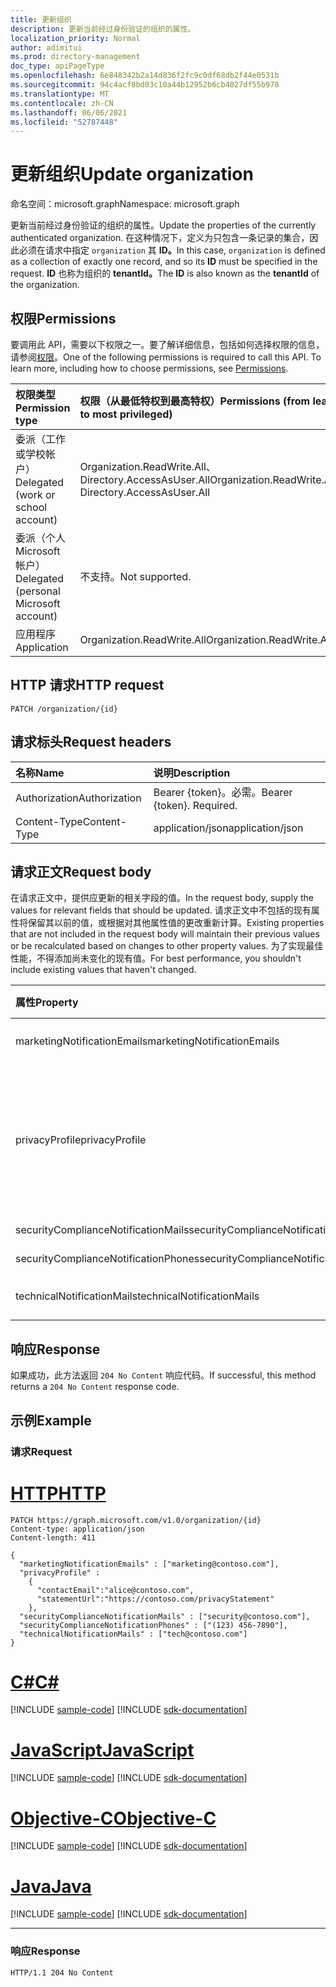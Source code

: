 ```yaml
---
title: 更新组织
description: 更新当前经过身份验证的组织的属性。
localization_priority: Normal
author: adimitui
ms.prod: directory-management
doc_type: apiPageType
ms.openlocfilehash: 6e848342b2a14d836f2fc9c0df68db2f44e0531b
ms.sourcegitcommit: 94c4acf8bd03c10a44b12952b6cb4827df55b978
ms.translationtype: MT
ms.contentlocale: zh-CN
ms.lasthandoff: 06/06/2021
ms.locfileid: "52787448"
---
```

# <a name="update-organization"></a><span data-ttu-id="f2c9b-103">更新组织</span><span class="sxs-lookup"><span data-stu-id="f2c9b-103">Update organization</span></span>

<span data-ttu-id="f2c9b-104">命名空间：microsoft.graph</span><span class="sxs-lookup"><span data-stu-id="f2c9b-104">Namespace: microsoft.graph</span></span>

<span data-ttu-id="f2c9b-105">更新当前经过身份验证的组织的属性。</span><span class="sxs-lookup"><span data-stu-id="f2c9b-105">Update the properties of the currently authenticated organization.</span></span> <span data-ttu-id="f2c9b-106">在这种情况下，定义为只包含一条记录的集合，因此必须在请求中指定 `organization` 其 **ID。**</span><span class="sxs-lookup"><span data-stu-id="f2c9b-106">In this case, `organization` is defined as a collection of exactly one record, and so its **ID** must be specified in the request.</span></span>  <span data-ttu-id="f2c9b-107">**ID** 也称为组织的 **tenantId。**</span><span class="sxs-lookup"><span data-stu-id="f2c9b-107">The **ID** is also known as the **tenantId** of the organization.</span></span>

## <a name="permissions"></a><span data-ttu-id="f2c9b-108">权限</span><span class="sxs-lookup"><span data-stu-id="f2c9b-108">Permissions</span></span>

<span data-ttu-id="f2c9b-p102">要调用此 API，需要以下权限之一。要了解详细信息，包括如何选择权限的信息，请参阅[权限](/graph/permissions-reference)。</span><span class="sxs-lookup"><span data-stu-id="f2c9b-p102">One of the following permissions is required to call this API. To learn more, including how to choose permissions, see [Permissions](/graph/permissions-reference).</span></span>

|<span data-ttu-id="f2c9b-111">权限类型</span><span class="sxs-lookup"><span data-stu-id="f2c9b-111">Permission type</span></span> | <span data-ttu-id="f2c9b-112">权限（从最低特权到最高特权）</span><span class="sxs-lookup"><span data-stu-id="f2c9b-112">Permissions (from least to most privileged)</span></span> |
|:--------------------|:---------------------------------------------------------|
|<span data-ttu-id="f2c9b-113">委派（工作或学校帐户）</span><span class="sxs-lookup"><span data-stu-id="f2c9b-113">Delegated (work or school account)</span></span> | <span data-ttu-id="f2c9b-114">Organization.ReadWrite.All、Directory.AccessAsUser.All</span><span class="sxs-lookup"><span data-stu-id="f2c9b-114">Organization.ReadWrite.All, Directory.AccessAsUser.All</span></span>    |
|<span data-ttu-id="f2c9b-115">委派（个人 Microsoft 帐户）</span><span class="sxs-lookup"><span data-stu-id="f2c9b-115">Delegated (personal Microsoft account)</span></span> | <span data-ttu-id="f2c9b-116">不支持。</span><span class="sxs-lookup"><span data-stu-id="f2c9b-116">Not supported.</span></span>    |
|<span data-ttu-id="f2c9b-117">应用程序</span><span class="sxs-lookup"><span data-stu-id="f2c9b-117">Application</span></span> | <span data-ttu-id="f2c9b-118">Organization.ReadWrite.All</span><span class="sxs-lookup"><span data-stu-id="f2c9b-118">Organization.ReadWrite.All</span></span> |

## <a name="http-request"></a><span data-ttu-id="f2c9b-119">HTTP 请求</span><span class="sxs-lookup"><span data-stu-id="f2c9b-119">HTTP request</span></span>

<!-- { "blockType": "ignored" } -->

```http
PATCH /organization/{id}
```

## <a name="request-headers"></a><span data-ttu-id="f2c9b-120">请求标头</span><span class="sxs-lookup"><span data-stu-id="f2c9b-120">Request headers</span></span>

| <span data-ttu-id="f2c9b-121">名称</span><span class="sxs-lookup"><span data-stu-id="f2c9b-121">Name</span></span>       | <span data-ttu-id="f2c9b-122">说明</span><span class="sxs-lookup"><span data-stu-id="f2c9b-122">Description</span></span>|
|:-----------|:----------|
| <span data-ttu-id="f2c9b-123">Authorization</span><span class="sxs-lookup"><span data-stu-id="f2c9b-123">Authorization</span></span>  | <span data-ttu-id="f2c9b-p103">Bearer {token}。必需。</span><span class="sxs-lookup"><span data-stu-id="f2c9b-p103">Bearer {token}. Required.</span></span> |
| <span data-ttu-id="f2c9b-126">Content-Type</span><span class="sxs-lookup"><span data-stu-id="f2c9b-126">Content-Type</span></span>   | <span data-ttu-id="f2c9b-127">application/json</span><span class="sxs-lookup"><span data-stu-id="f2c9b-127">application/json</span></span> |

## <a name="request-body"></a><span data-ttu-id="f2c9b-128">请求正文</span><span class="sxs-lookup"><span data-stu-id="f2c9b-128">Request body</span></span>

<span data-ttu-id="f2c9b-129">在请求正文中，提供应更新的相关字段的值。</span><span class="sxs-lookup"><span data-stu-id="f2c9b-129">In the request body, supply the values for relevant fields that should be updated.</span></span> <span data-ttu-id="f2c9b-130">请求正文中不包括的现有属性将保留其以前的值，或根据对其他属性值的更改重新计算。</span><span class="sxs-lookup"><span data-stu-id="f2c9b-130">Existing properties that are not included in the request body will maintain their previous values or be recalculated based on changes to other property values.</span></span> <span data-ttu-id="f2c9b-131">为了实现最佳性能，不得添加尚未变化的现有值。</span><span class="sxs-lookup"><span data-stu-id="f2c9b-131">For best performance, you shouldn't include existing values that haven't changed.</span></span>

| <span data-ttu-id="f2c9b-132">属性</span><span class="sxs-lookup"><span data-stu-id="f2c9b-132">Property</span></span>     | <span data-ttu-id="f2c9b-133">类型</span><span class="sxs-lookup"><span data-stu-id="f2c9b-133">Type</span></span>   |<span data-ttu-id="f2c9b-134">说明</span><span class="sxs-lookup"><span data-stu-id="f2c9b-134">Description</span></span>|
|:---------------|:--------|:----------|
|<span data-ttu-id="f2c9b-135">marketingNotificationEmails</span><span class="sxs-lookup"><span data-stu-id="f2c9b-135">marketingNotificationEmails</span></span>|<span data-ttu-id="f2c9b-136">String collection</span><span class="sxs-lookup"><span data-stu-id="f2c9b-136">String collection</span></span>|                                        <span data-ttu-id="f2c9b-137">**注意：** 不可为 null。</span><span class="sxs-lookup"><span data-stu-id="f2c9b-137">**Notes**: not nullable.</span></span>            |
|<span data-ttu-id="f2c9b-138">privacyProfile</span><span class="sxs-lookup"><span data-stu-id="f2c9b-138">privacyProfile</span></span>|[<span data-ttu-id="f2c9b-139">privacyProfile</span><span class="sxs-lookup"><span data-stu-id="f2c9b-139">privacyProfile</span></span>](../resources/privacyprofile.md)|<span data-ttu-id="f2c9b-140">组织的隐私配置文件（设置 statementUrl 和 contactEmail）。</span><span class="sxs-lookup"><span data-stu-id="f2c9b-140">The privacy profile of an organization (set statementUrl and contactEmail).</span></span>            |
|<span data-ttu-id="f2c9b-141">securityComplianceNotificationMails</span><span class="sxs-lookup"><span data-stu-id="f2c9b-141">securityComplianceNotificationMails</span></span>|<span data-ttu-id="f2c9b-142">String collection</span><span class="sxs-lookup"><span data-stu-id="f2c9b-142">String collection</span></span>||
|<span data-ttu-id="f2c9b-143">securityComplianceNotificationPhones</span><span class="sxs-lookup"><span data-stu-id="f2c9b-143">securityComplianceNotificationPhones</span></span>|<span data-ttu-id="f2c9b-144">String collection</span><span class="sxs-lookup"><span data-stu-id="f2c9b-144">String collection</span></span>||
|<span data-ttu-id="f2c9b-145">technicalNotificationMails</span><span class="sxs-lookup"><span data-stu-id="f2c9b-145">technicalNotificationMails</span></span>|<span data-ttu-id="f2c9b-146">String collection</span><span class="sxs-lookup"><span data-stu-id="f2c9b-146">String collection</span></span>|                                        <span data-ttu-id="f2c9b-147">**注意：** 不可为 null。</span><span class="sxs-lookup"><span data-stu-id="f2c9b-147">**Notes**: not nullable.</span></span>            |

## <a name="response"></a><span data-ttu-id="f2c9b-148">响应</span><span class="sxs-lookup"><span data-stu-id="f2c9b-148">Response</span></span>

<span data-ttu-id="f2c9b-149">如果成功，此方法返回 `204 No Content` 响应代码。</span><span class="sxs-lookup"><span data-stu-id="f2c9b-149">If successful, this method returns a `204 No Content` response code.</span></span>

## <a name="example"></a><span data-ttu-id="f2c9b-150">示例</span><span class="sxs-lookup"><span data-stu-id="f2c9b-150">Example</span></span>

### <a name="request"></a><span data-ttu-id="f2c9b-151">请求</span><span class="sxs-lookup"><span data-stu-id="f2c9b-151">Request</span></span>


# <a name="http"></a>[<span data-ttu-id="f2c9b-152">HTTP</span><span class="sxs-lookup"><span data-stu-id="f2c9b-152">HTTP</span></span>](#tab/http)
<!-- {
  "blockType": "request",
  "name": "update_organization"
}-->

```http
PATCH https://graph.microsoft.com/v1.0/organization/{id}
Content-type: application/json
Content-length: 411

{
  "marketingNotificationEmails" : ["marketing@contoso.com"],
  "privacyProfile" :
    {
      "contactEmail":"alice@contoso.com",
      "statementUrl":"https://contoso.com/privacyStatement"
    },
  "securityComplianceNotificationMails" : ["security@contoso.com"],
  "securityComplianceNotificationPhones" : ["(123) 456-7890"],
  "technicalNotificationMails" : ["tech@contoso.com"]
}
```
# <a name="c"></a>[<span data-ttu-id="f2c9b-153">C#</span><span class="sxs-lookup"><span data-stu-id="f2c9b-153">C#</span></span>](#tab/csharp)
[!INCLUDE [sample-code](../includes/snippets/csharp/update-organization-csharp-snippets.md)]
[!INCLUDE [sdk-documentation](../includes/snippets/snippets-sdk-documentation-link.md)]

# <a name="javascript"></a>[<span data-ttu-id="f2c9b-154">JavaScript</span><span class="sxs-lookup"><span data-stu-id="f2c9b-154">JavaScript</span></span>](#tab/javascript)
[!INCLUDE [sample-code](../includes/snippets/javascript/update-organization-javascript-snippets.md)]
[!INCLUDE [sdk-documentation](../includes/snippets/snippets-sdk-documentation-link.md)]

# <a name="objective-c"></a>[<span data-ttu-id="f2c9b-155">Objective-C</span><span class="sxs-lookup"><span data-stu-id="f2c9b-155">Objective-C</span></span>](#tab/objc)
[!INCLUDE [sample-code](../includes/snippets/objc/update-organization-objc-snippets.md)]
[!INCLUDE [sdk-documentation](../includes/snippets/snippets-sdk-documentation-link.md)]

# <a name="java"></a>[<span data-ttu-id="f2c9b-156">Java</span><span class="sxs-lookup"><span data-stu-id="f2c9b-156">Java</span></span>](#tab/java)
[!INCLUDE [sample-code](../includes/snippets/java/update-organization-java-snippets.md)]
[!INCLUDE [sdk-documentation](../includes/snippets/snippets-sdk-documentation-link.md)]

---


### <a name="response"></a><span data-ttu-id="f2c9b-157">响应</span><span class="sxs-lookup"><span data-stu-id="f2c9b-157">Response</span></span>

<!-- {
  "blockType": "response"
} -->

```http
HTTP/1.1 204 No Content
```

<!-- uuid: 8fcb5dbc-d5aa-4681-8e31-b001d5168d79
2015-10-25 14:57:30 UTC -->
<!-- {
  "type": "#page.annotation",
  "description": "Update organization",
  "keywords": "",
  "section": "documentation",
  "tocPath": "",
  "suppressions": [
  ]
}-->

